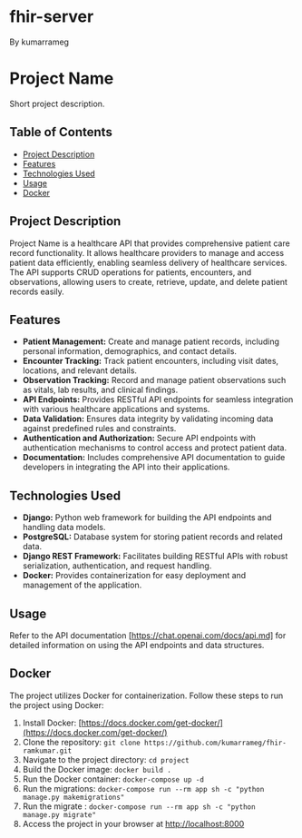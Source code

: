 # fhir-server
By kumarrameg

# Project Name

Short project description.

## Table of Contents

- [Project Description](#project-description)
- [Features](#features)
- [Technologies Used](#technologies-used)
- [Usage](#usage)
- [Docker](#docker)

## Project Description

Project Name is a healthcare API that provides comprehensive patient care record functionality. It allows healthcare providers to manage and access patient data efficiently, enabling seamless delivery of healthcare services. The API supports CRUD operations for patients, encounters, and observations, allowing users to create, retrieve, update, and delete patient records easily.

## Features

- **Patient Management:** Create and manage patient records, including personal information, demographics, and contact details.
- **Encounter Tracking:** Track patient encounters, including visit dates, locations, and relevant details.
- **Observation Tracking:** Record and manage patient observations such as vitals, lab results, and clinical findings.
- **API Endpoints:** Provides RESTful API endpoints for seamless integration with various healthcare applications and systems.
- **Data Validation:** Ensures data integrity by validating incoming data against predefined rules and constraints.
- **Authentication and Authorization:** Secure API endpoints with authentication mechanisms to control access and protect patient data.
- **Documentation:** Includes comprehensive API documentation to guide developers in integrating the API into their applications.

## Technologies Used

- **Django:** Python web framework for building the API endpoints and handling data models.
- **PostgreSQL:** Database system for storing patient records and related data.
- **Django REST Framework:** Facilitates building RESTful APIs with robust serialization, authentication, and request handling.
- **Docker:** Provides containerization for easy deployment and management of the application.

## Usage

Refer to the API documentation [https://chat.openai.com/docs/api.md] for detailed information on using the API endpoints and data structures.

## Docker

The project utilizes Docker for containerization. Follow these steps to run the project using Docker:

1. Install Docker: [https://docs.docker.com/get-docker/](https://docs.docker.com/get-docker/)
2. Clone the repository: `git clone https://github.com/kumarrameg/fhir-ramkumar.git`
3. Navigate to the project directory: `cd project`
4. Build the Docker image: `docker build .`
5. Run the Docker container: `docker-compose up -d`
6. Run the migrations: `docker-compose run --rm app sh -c "python manage.py makemigrations" `
7. Run the migrate : `docker-compose run --rm app sh -c "python manage.py migrate" `
8. Access the project in your browser at [http://localhost:8000](http://localhost:8000)
